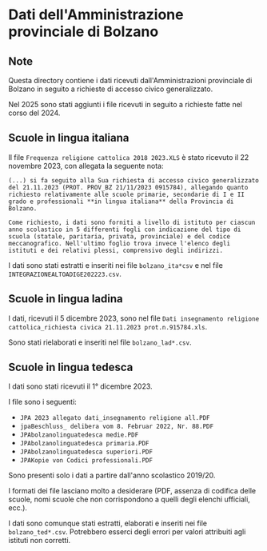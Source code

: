 # Dati dell'Amministrazione provinciale di Bolzano

## Note

Questa directory contiene i dati ricevuti dall'Amministrazioni provinciale di Bolzano in seguito a richieste di accesso civico generalizzato.

Nel 2025 sono stati aggiunti i file ricevuti in seguito a richieste fatte nel corso del 2024.

## Scuole in lingua italiana

Il file `Frequenza religione cattolica 2018 2023.XLS` è stato ricevuto il 22 novembre 2023, con allegata la seguente nota:

    (...) si fa seguito alla Sua richiesta di accesso civico generalizzato del 21.11.2023 (PROT. PROV_BZ 21/11/2023 0915784), allegando quanto richiesto relativamente alle scuole primarie, secondarie di I e II grado e professionali **in lingua italiana** della Provincia di Bolzano.

    Come richiesto, i dati sono forniti a livello di istituto per ciascun anno scolastico in 5 differenti fogli con indicazione del tipo di scuola (statale, paritaria, privata, provinciale) e del codice meccanografico. Nell'ultimo foglio trova invece l'elenco degli istituti e dei relativi plessi, comprensivo degli indirizzi.

I dati sono stati estratti e inseriti nei file `bolzano_ita*csv` e nel file `INTEGRAZIONEALTOADIGE202223.csv`.

## Scuole in lingua ladina

I dati, ricevuti il 5 dicembre 2023, sono nel file `Dati insegnamento religione cattolica_richiesta civica 21.11.2023 prot.n.915784.xls`.

Sono stati rielaborati e inseriti nel file `bolzano_lad*.csv`.


## Scuole in lingua tedesca

I dati sono stati ricevuti il 1° dicembre 2023.

I file sono i seguenti:

* `JPA 2023 allegato dati_insegnamento religione all.PDF`
* `jpaBeschluss_ delibera vom 8. Februar 2022, Nr. 88.PDF`
* `JPAbolzanolinguatedesca medie.PDF`
* `JPAbolzanolinguatedesca primaria.PDF`
* `JPAbolzanolinguatedesca superiori.PDF`
* `JPAKopie von Codici professionali.PDF`

Sono presenti solo i dati a partire dall'anno scolastico 2019/20.

I formati dei file lasciano molto a desiderare (PDF, assenza di codifica delle scuole, nomi scuole che non corrispondono a quelli degli elenchi ufficiali, ecc.).

I dati sono comunque stati estratti, elaborati e inseriti nei file `bolzano_ted*.csv`. Potrebbero esserci degli errori per valori attribuiti agli istituti non corretti.

